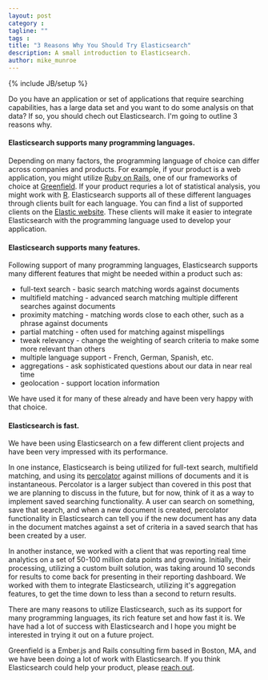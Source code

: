 ```yaml
---
layout: post
category :
tagline: ""
tags :
title: "3 Reasons Why You Should Try Elasticsearch"
description: A small introduction to Elasticsearch.
author: mike_munroe
---
```

{% include JB/setup %}

Do you have an application or set of applications that require searching
capabilities, has a large data set and you want to do some analysis on that
data? If so, you should chech out Elasticsearch. I'm going to outline 3 reasons
why.

#### Elasticsearch supports many programming languages.
Depending on many factors, the programming language of choice can differ
across companies and products. For example, if your product is a web
application, you might utilize [Ruby on Rails](http://rubyonrails.org/), one of
our frameworks of choice at [Greenfield](http://greenfieldhq.com). If your
product requries a lot of statistical analysis, you might work with
[R](http://www.r-project.org/). Elasticsearch supports all of these different
languages through clients built for each language. You can find a list of
supported clients on the
[Elastic website](https://www.elastic.co/guide/en/elasticsearch/client/community/current/clients.html).
These clients will make it easier to integrate Elasticsearch with the
programming language used to develop your application.

#### Elasticsearch supports many features.
Following support of many programming languages, Elasticsearch supports many
different features that might be needed within a product such as:

*  full-text search - basic search matching words against documents
*  multifield matching - advanced search matching multiple different searches
against documents
*  proximity matching - matching words close to each other, such as a phrase
against documents
*  partial matching - often used for matching against mispellings
*  tweak relevancy - change the weighting of search criteria to make some more
relevant than others
*  multiple language support - French, German, Spanish, etc.
*  aggregations - ask sophisticated questions about our data in near real time
*  geolocation - support location information

We have used it for many of these already and have been very happy with that
choice.

#### Elasticsearch is fast.
We have been using Elasticsearch on a few different client projects and have
been very impressed with its performance.

In one instance, Elasticsearch is being utilized for full-text search,
multifield matching, and using its [percolator](https://www.elastic.co/guide/en/elasticsearch/reference/1.3/search-percolate.html)
against millions of documents and it is instantaneous. Percolator is a larger
subject than covered in this post that we are planning to discuss in the future,
but for now, think of it as a way to implement saved searching functionality.
A user can search on something, save that search, and when a new document is
created, percolator functionality in Elasticsearch can tell you if the new
document has any data in the document matches against a set of criteria in a
saved search that has been created by a user.

In another instance, we worked with a client that was reporting real time
analytics on a set of 50-100 million data points and growing. Initially, their
processing, utilizing a custom built solution, was taking around 10 seconds for
results to come back for presenting in their reporting dashboard. We worked with
them to integrate Elasticsearch, utilizing it's aggregation features, to get the
time down to less than a second to return results.

There are many reasons to utilize Elasticsearch, such as its support for many
programming languages, its rich feature set and how fast it is. We have had a
lot of success with Elasticsearch and I hope you might be interested in trying
it out on a future project.

Greenfield is a Ember.js and Rails consulting firm based in Boston, MA, and we
have been doing a lot of work with Elasticsearch. If you think Elasticsearch
could help your product, please
[reach out](http://greenfieldhq.com/#/?anchor=contact).
